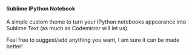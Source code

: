 #### Sublime IPython Notebook

A simple custom theme to turn your IPython notebooks appearance into Sublime Text (as much as Codemirror will let us).

Feel free to suggest/add anything you want, I am sure it can be made better!
